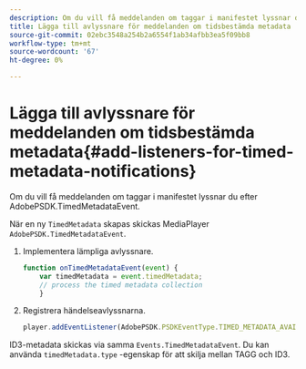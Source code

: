 ```yaml
---
description: Om du vill få meddelanden om taggar i manifestet lyssnar du efter AdobePSDK.TimedMetadataEvent.
title: Lägga till avlyssnare för meddelanden om tidsbestämda metadata
source-git-commit: 02ebc3548a254b2a6554f1ab34afbb3ea5f09bb8
workflow-type: tm+mt
source-wordcount: '67'
ht-degree: 0%

---
```


# Lägga till avlyssnare för meddelanden om tidsbestämda metadata{#add-listeners-for-timed-metadata-notifications}

Om du vill få meddelanden om taggar i manifestet lyssnar du efter AdobePSDK.TimedMetadataEvent.

När en ny `TimedMetadata` skapas skickas MediaPlayer `AdobePSDK.TimedMetadataEvent`.

1. Implementera lämpliga avlyssnare.

   ```js
   function onTimedMetadataEvent(event) { 
       var timedMetadata = event.timedMetadata; 
       // process the timed metadata collection 
       } 
   ```

1. Registrera händelseavlyssnarna.

   ```js
   player.addEventListener(AdobePSDK.PSDKEventType.TIMED_METADATA_AVAILABLE, onTimedMetadataEvent);
   ```

ID3-metadata skickas via samma `Events.TimedMetadataEvent`. Du kan använda `timedMetadata.type` -egenskap för att skilja mellan TAGG och ID3.
